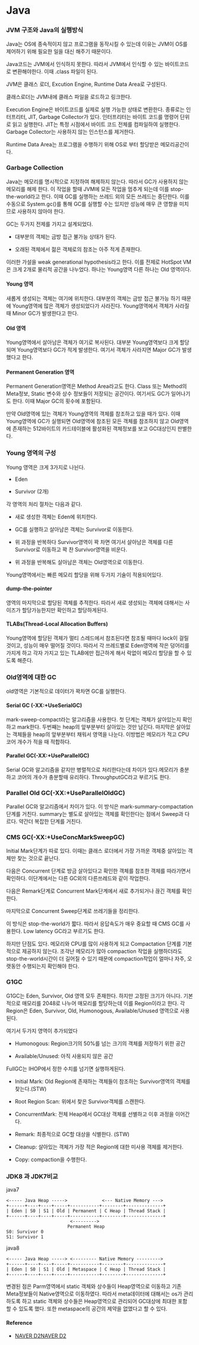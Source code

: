 # Java



### JVM 구조와 Java의 실행방식

Java는 OS에 종속적이지 않고 프로그램을 동작시킬 수 있는데 이유는 JVM이 OS를 제어하기 위해 필요한 일을 대신 해주기 때문이다.

Java코드는 JVM에서 인식하지 못한다. 따라서 JVM에서 인식할 수 있는 바이트코드로 변환해야한다. 이때 .class 파일이 된다.

JVM은 클래스 로더, Excution Engine, Runtime Data Area로 구성된다.

클래스로더는 JVM내에 클래스 파일을 로드하고 링크한다.

Execution Engine은 바이트코드를 실제로 실행 가능한 상태로 변환한다. 종류로는 인터프리터, JIT, Garbage Collector가 있다. 인터프리터는 바이트 코드를 명령어 단위로 읽고 실행한다. JIT는 특정 시점에서 바이트 코드 전체를 컴파일하여 실행한다. Garbage Collector는 사용하지 않는 인스턴스를 제거한다.

Runtime Data Area는 프로그램을 수행하기 위해 OS로 부터 할당받은 메모리공간이다.



### Garbage Collection

Java는 메모리를 명시적으로 지정하여 해제하지 않는다. 따라서 GC가 사용하지 않는 메모리를 해제 한다. 이 작업을 할때 JVM에 모든 작업을 멈추게 되는데 이를 stop-the-world라고 한다. 이때 GC를 실행하는 쓰레드 외의 모든 쓰레드는 중단한다. 이를 수동으로 System.gc()를 통해 GC를 실행할 수는 있지만 성능에 매우 큰 영향을 미치므로 사용하지 않아야 한다.



GC는 두가지 전제를 가지고 설계되었다.

- 대부분의 객체는 금방 접근 불가능 상태가 된다.

- 오래된 객체에서 젊은 객체로의 참조는 아주 적게 존재한다.

이러한 가설을 weak generational hypothesis라고 한다. 이를 전제로 HotSpot VM은 크게 2개로 물리적 공간을 나누었다. 하나는 Young영역 다른 하나는 Old 영역이다.



#### Young 영역

새롭게 생성되는 객체는 여기에 위치한다. 대부분의 객체는 금방 접근 불가능 하기 때문에 Young영역에 많은 객체가 생성되었다가 사라진다. Young영역에서 객체가 사라질 때 Minor GC가 발생한다고 한다.



#### Old 영역

Young영역에서 살아남은 객체가 여기로 복사된다. 대부분 Young영역보다 크게 할당되며 Young영역보다 GC가 적게 발생한다. 여기서 객체가 사라지면 Major GC가 발생했다고 한다.



#### Permanent Generation 영역

Permanent Generation영역은 Method Area라고도 한다. Class 또는 Method의 Meta정보, Static 변수와 상수 정보들이 저장되는 공간이다. 여기서도 GC가 일어나기도 한다. 이때 Major GC의 횟수에 포함된다.



만약 Old영역에 있는 객체가 Young영역의 객체를 참조하고 있을 때가 있다. 이때 Young영역에 GC가 실행되면 Old영역에 참조된 모든 객체를 참조하지 않고 Old영역에 존재하는 512바이트의 카드테이블에 활성화된 객체정보를 보고 GC대상인지 판별한다.





### Young 영역의 구성

Young 영역은 크게 3가지로 나뉜다.

- Eden

- Survivor (2개)

각 영역의 처리 절차는 다음과 같다.

- 새로 생성한 객체는 Eden에 위치한다.

- GC를 실행하고 살아남은 객체는 Survivor로 이동한다.

- 위 과정을 반복하다 Survivor영역이 꽉 차면 여기서 살아남은 객체를 다른 Survivor로 이동하고 꽉 찬 Survivor영역을 비운다.

- 위 과정을 반복해도 살아남은 객체는 Old영역으로 이동한다.



Young영역에서는 빠른 메모리 할당을 위해 두가지 기술이 적용되어있다.



#### dump-the-pointer

영역의 마지막으로 할당된 객체를 추적한다. 따라서 새로 생성되는 객체에 대해서는 사이즈가 할당가능한지만 확인하고 할당하게된다.



#### TLABs(Thread-Local Allocation Buffers)

Young영역에 할당된 객체가 멀티 스레드에서 참조된다면 참조될 때마다 lock이 걸릴 것이고, 성능이 매우 떨어질 것이다. 따라서 각 쓰레드별로 Eden영역에 작은 덩어리를 가지게 하고 각자 가지고 있는 TLAB에만 접근하게 해서 락없이 메모리 할당을 할 수 있도록 해준다.



### Old영역에 대한 GC

old영역은 기본적으로 데이터가 꽉차면 GC를 실행한다.



#### Serial GC (-XX:+UseSerialGC)

mark-sweep-compact라는 알고리즘을 사용한다. 첫 단계는 객체가 살아있는지 확인하고 mark한다. 두번째는 heap의 앞부분부터 살아있는 것만 남긴다. 마지막은 살아있는 객체들을 heap의 앞부분부터 채워서 영역을 나눈다. 이방법은 메모리가 적고 CPU 코어 개수가 적을 때 적합하다.



#### Parallel GC(-XX:+UseParallelGC)

Serial GC와 알고리즘을 같지만 병렬적으로 처리한다는데 차이가 있다.메모리가 충분하고 코어의 개수가  충분할때 유리하다. ThroughputGC라고 부르기도 한다.



### Parallel Old GC(-XX:+UseParallelOldGC)

Parallel GC와 알고리즘에서 차이가 있다. 이 방식은 mark-summary-compactation 단계를 거친다. summary는 별도로 살아있는 객체를 확인한다는 점에서 Sweep과 다르다. 약간더 복잡한 단계를 거친다.



### CMS GC(-XX:+UseConcMarkSweepGC)

Initial Mark단계가 따로 있다. 이때는 클래스 로더에서 가장 가까운 객체중 살아있는 객체만 찾는 것으로 끝난다. 

다음은 Concurrent 단계로 방금 살아있다고 확인한 객체를 참조한 객체를 따라가면서 확인하다. 이단계에서는 다른 GC외의 다른쓰레드와 같이 작업한다.

다음은 Remark단계로 Concurrent Mark단계에서 새로 추가되거나 끊긴 객체를 확인한다. 

마지막으로 Concurrent Sweep단계로 쓰레기들을 정리한다.



이 방식은 stop-the-world가 짧다. 따라서 응답속도가 매우 중요할 때 CMS GC를 사용한다. Low latency GC라고 부르기도 한다.



하지만 단점도 있다. 메모리와 CPU를 많이 사용하게 되고 Compactation 단계를 기본적으로 제공하지 않는다. 조각난 메모리가 많아 compaction 작업을 실행하더라도 stop-the-world시간이 더 길어질 수 있기 때문에 compaction작업이 얼마나 자주, 오랫동안 수행되는지 확인해야 한다.



### G1GC

G1GC는 Eden, Survivor, Old 영역 모두 존재한다. 하지만 고정된 크기가 아니다. 기본적으로 매모리를 2048로 나누어 매모리를 할당하는데 이를 Region이라고 한다. 각 Region은 Eden, Survivor, Old, Humonogous, Available/Unused 영역으로 사용된다.

여기서 두가지 영역이 추가되었다

- Humonogous: Region크기의 50%를 넘는 크기의 객체를 저장하기 위한 공간

- Available/Unused: 아직 사용되지 않은 공간



FullGC는 IHOP에서 정한 수치를 넘기면 실행하게된다.

- Initial Mark: Old Region에 존재하는 객체들이 참조하는 Survivor영역의 객체를 찾는다.(STW)

- Root Region Scan: 위에서 찾은 Survivor객체를 스캔한다.

- ConcurrentMark: 전체 Heap에서 GC대상 객체를 선별하고 이후 과정을 이어간다.

- Remark: 최종적으로 GC할 대상을 식별한다. (STW)

- Cleanup: 살아있는 객체가 가장 적은 Region에 대한 미사용 객체를 제거한다.

- Copy: compaction을 수행한다.



### JDK8 과 JDK7비교



java7

```
<----- Java Heap ----->             <--- Native Memory --->
+------+----+----+-----+-----------+--------+--------------+
| Eden | S0 | S1 | Old | Permanent | C Heap | Thread Stack |
+------+----+----+-----+-----------+--------+--------------+
                        <--------->
                       Permanent Heap
S0: Survivor 0
S1: Survivor 1
```



java8

```
<----- Java Heap -----> <--------- Native Memory --------->
+------+----+----+-----+-----------+--------+--------------+
| Eden | S0 | S1 | Old | Metaspace | C Heap | Thread Stack |
+------+----+----+-----+-----------+--------+--------------+
```



변경된 점은 Parm영역에서 static 객체와 상수들이 Heap영역으로 이동하고 기존 Meta정보들이 Native영역으로 이동하였다. 따라서 meta데이터에 대해서는 os가 관리하도록 하고 static 객체와 상수들은 Heap영역으로 관리되어 GC대상에 최대한 포함 할 수 있도록 했다. 또한 metaspace의 공간의 제약을 없앴다고 할 수 있다.

























#### Reference

- [NAVER D2](https://d2.naver.com/helloworld/1329)[NAVER D2](https://d2.naver.com/helloworld/1329)


